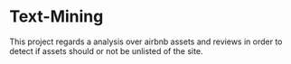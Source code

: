 # Text-Mining

This project regards a analysis over airbnb assets and reviews in order to detect if assets should or not be unlisted of the site.


